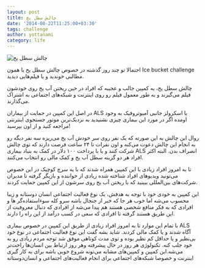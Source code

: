 ```yaml
---
layout: post
title: چالش سطل یخ
date: '2014-08-22T11:25:00+03:30'
tags: challenge
author: yottanami
category: life
---
```

![چالش سطل یخ](http://upload.wikimedia.org/wikipedia/commons/thumb/8/82/Doing_the_ALS_Ice_Bucket_Challenge_%2814927191426%29.jpg/320px-Doing_the_ALS_Ice_Bucket_Challenge_%2814927191426%29.jpg)

احتمالا تو چند روز گذشته در خصوص چالش سطل یخ یا همون Ice bucket challenge مطالبی خوندید و یا فیلم‌هایی دیدید.

چالش سطل یخ، یه کمپین جالب و عجیبه که افراد در حین ریختن آب یخ روی خودشون فیلم می‌گیرند و به طور معمول فیلم رو روی اینترنت و شبکه‌های اجتماعی به اشتراک می‌گذارند.

در اصل این کمپین در حمایت از بیماران ALS یا اسکرولز جانبی آمیوتروفیک به وجود اومده اگر در مورد این بیماری چیزی نشنیدید به نزدیک‌ترین موتور جستجوی اینترنتی مراجعه کنید و از اون بپرسید!

 روال این چالش به این صورته که یک نفر روی سر خودش آب یخ می‌ریزه سه نفر دیگه رو به انجام این چالش دعوت می‌کنه و اون نفرات تا ۲۴ ساعت فرصت دارند که توی چالش شرکت کنند و یا با پرداخت ۱۰۰ دلار در کمک به بنیاد بیماری ALS انصراف بدن. البته اکثر افراد هر دو گزینه سطل آب یخ و کمک مالی رو انتخاب می‌کنند.
 
تا به امروز افراد زیادی با این کمپین همراه شدند که با یه سرچ کوچیک در این خصوص می‌تونید ویدیوهای افراد شناخته شده زیادی از خواننده و بازیگر گرفته تا مدیران شرکت‌های بین‌المللی ببینید که با ریختن آب یخ روی سرشون از این کمپین حمایت کردند.


این کمپین به خودی خود با توجه به هدفش، یک نوع فعالیت اجتماعی انسان دوستانه و زیبا محسوب می‌شه اما خوب هر جا که خبر از جنجال باشه سرو کله سوءاستفاده‌گر ها و افرادی که به فکر منافع شخصی هستند هم پیدا می‌شه از افرادی که دنبال معروفیت از این طریق هستند گرفته تا افرادی که سعی در کسب درآمد از این راه را دارند.

با تمام این موارد تا به امروز افراد زیادی از طریق این کمپین در خصوص بیماری ALS آگاه شدند و یا کمک مالی کردند. شاید بشه گفت این نوع فعالیت اجتماعی در نوع خود بی‌نظیر و یا حداقل کم نظیر بوده و توی مدت کوتاهی موفق شد توجه مردم زیادی رو به خود جلب کنه. تکنولوژی هر روز در حال پیشرفته وهر روز ارتباط بین انسان‌ها راحت‌تر می‌شه.ابن کمپین و کمپین‌های مشابه می‌تونه شروع خوبی باشه برای به کار گیری اینترنت و خصوصا شبکه‌های اجتماعی برای انجام فعالیت‌های اجتماعی و انسان‌دوستانه 	